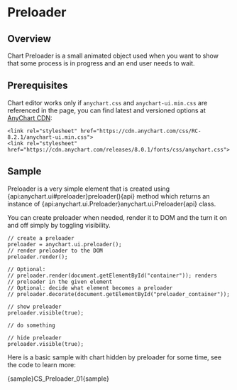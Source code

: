 # Preloader

## Overview

Chart Preloader is a small animated object used when you want to show that some process is in progress and an end user needs to wait.

## Prerequisites

Chart editor works only if `anychart.css` and `anychart-ui.min.css` are referenced in the page, you can find latest and versioned options at [AnyChart CDN](https://cdn.anychart.com/):

```
<link rel="stylesheet" href="https://cdn.anychart.com/css/RC-8.2.1/anychart-ui.min.css">
<link rel="stylesheet" href="https://cdn.anychart.com/releases/8.0.1/fonts/css/anychart.css">
```

## Sample

Preloader is a very simple element that is created using {api:anychart.ui#preloader}preloader(){api} method which returns an instance of {api:anychart.ui.Preloader}anychart.ui.Preloader{api} class.

You can create preloader when needed, render it to DOM and the turn it on and off simply by toggling visibility.

```
// create a preloader
preloader = anychart.ui.preloader();
// render preloader to the DOM
preloader.render();

// Optional: 
// preloader.render(document.getElementById("container")); renders
// preloader in the given element
// Optional: decide what element becomes a preloader
// preloader.decorate(document.getElementById("preloader_container"));

// show preloader
preloader.visible(true);

// do something

// hide preloader
preloader.visible(true);
```

Here is a basic sample with chart hidden by preloader for some time, see the code to learn more:

{sample}CS\_Preloader\_01{sample}


